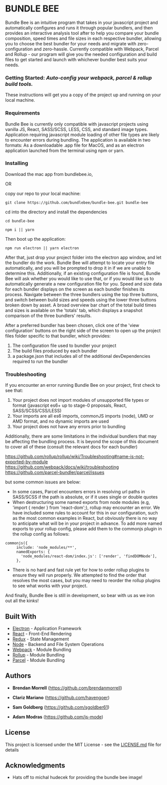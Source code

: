 # BUNDLE BEE

Bundle Bee is an intuitive program that takes in your javascript project and automatically configures and runs it through popular bundlers, and then provides an interactive analysis tool after to help you compare your bundle composition, speed times and file sizes in each respective bundler, allowing you to choose the best bundler for your needs and migrate with zero-configuration and zero-hassle.  Currently compatible with Webpack, Parcel and Rollup - our program will give you the needed configuration and build files to get started and launch with whichever bundler best suits your needs.

### Getting Started: _Auto-config your webpack, parcel & rollup build tools._

These instructions will get you a copy of the project up and running on your local machine.

### Requirements
Bundle Bee is currently only compatible with javascript projects using vanilla JS, React, SASS/SCSS, LESS, CSS, and standard image types. Application requiring javascript module loading of other file types are likely to encounter errors during bundling. The application is available in two formats: As a downloadable .app file for MacOS, and as an electron application launched from the terminal using npm or yarn.

### Installing
Download the mac app from bundlebee.io, 

OR

copy our repo to your local machine:

```
git clone https://github.com/bundlebee/bundle-bee.git bundle-bee
```

cd into the directory and install the dependencies

```
cd bundle-bee
```
```
npm i || yarn
```
Then boot up the application:
```
npm run electron || yarn electron
```
After that, just drop your project folder into the electron app window, and let the bundler do the work. Bundle Bee will attempt to locate your entry file automatically, and you will be prompted to drop it in if we are unable to determine this. Additionally, if an existing configuration file is found, Bundle Bee will ask whether you would like to use that, or if you would like us to automatically generate a new configuration file for you. Speed and size data for each bundler displays on the screen as each bundler finishes its process. Navigate between the three bundlers using the top three buttons, and switch between build sizes and speeds using the lower three buttons broken down by asset. A broad overview bar chart of the total build times and sizes is available on the 'totals' tab, which displays a snapshot comparison of the three bundlers' results.

After a preferred bundler has been chosen, click one of the 'view configuration' buttons on the right side of the screen to open up the project files folder specific to that bundler, which provides:

1) The configuration file used to bundler your project
2) The build files produced by each bundler
3) a package.json that includes all of the additional devDependencies required to run the bundler


### Troubleshooting
If you encounter an error running Bundle Bee on your project, first check to see that:

1) Your project does not import modules of unsupported file types or format (javascript es6+ up to stage-0 proposals, React, SASS/SCSS/CSS/LESS)
2) Your imports are all es6 imports, commonJS imports (node), UMD or AMD format, and no dynamic imports are used
3) Your project does not have any errors prior to bundling

Additionally, there are some limitations in the individual bundlers that may be affecting the bundling process. It is beyond the scope of this document to cover all of these (consult the relevant docs for each bundler)

https://github.com/rollup/rollup/wiki/Troubleshooting#name-is-not-exported-by-module
https://github.com/webpack/docs/wiki/troubleshooting
https://github.com/parcel-bundler/parcel/issues

but some common issues are below:

- In some cases, Parcel encounters errors in resolving url paths in SASS/SCSS if the path is absolute, or if it uses single or double quotes
- When destructuring some named exports from node modules (e.g, 'import { render } from 'react-dom';), rollup may encounter an error. We have included some rules to account for this in our configuration, such as the most common examples in React, but obviously there is no way to anticipate what will be in your project in advance. To add more named exports to your rollup config, please add them to the commonjs plugin in the rollup config as follows:
```
commonjs({
     include: 'node_modules/**',
     namedExports: {
       'node_modules/react-dom/index.js': ['render', 'findDOMNode'],
     },
```
- There is no hard and fast rule yet for how to order rollup plugins to ensure they will run properly. We attempted to find the order that resolves the most cases, but you may need to reorder the rollup plugins to see what works with your project.

And finally, Bundle Bee is still in development, so bear with us as we iron out all the kinks!

## Built With

* [Electron](https://github.com/electron/electron) - Application Framework
* [React](https://github.com/facebook/react) - Front-End Rendering
* [Redux](https://maven.apache.org/) - State Management
* [Node](https://github.com/nodejs/node) - Backend and File System Operations
* [Webpack](https://github.com/webpack) - Module Bundling
* [Rollup](https://github.com/rollup/rollup) - Module Bundling
* [Parcel](https://github.com/parcel-bundler) - Module Bundling


## Authors

* **Brendan Morrell** (https://github.com/brendanmorrell)

* **Clariz Mariano** (https://github.com/havengoer)

* **Sam Goldberg** (https://github.com/sgoldber61)

* **Adam Modras** (https://github.com/js-mode)

## License

This project is licensed under the MIT License - see the [LICENSE.md](LICENSE.md) file for details

## Acknowledgments

* Hats off to michal hudecek for providing the bundle bee image!
